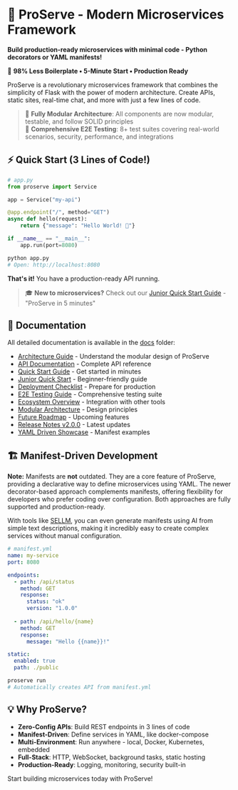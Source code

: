 # 🚀 ProServe - Modern Microservices Framework

**Build production-ready microservices with minimal code - Python decorators or YAML manifests!**

🎯 **98% Less Boilerplate • 5-Minute Start • Production Ready**

ProServe is a revolutionary microservices framework that combines the simplicity of Flask with the power of modern architecture. Create APIs, static sites, real-time chat, and more with just a few lines of code.

> 🚀 **Fully Modular Architecture**: All components are now modular, testable, and follow SOLID principles  
> 🧪 **Comprehensive E2E Testing**: 8+ test suites covering real-world scenarios, security, performance, and integrations

## ⚡ Quick Start (3 Lines of Code!)

```python
# app.py
from proserve import Service

app = Service("my-api")

@app.endpoint("/", method="GET")
async def hello(request):
    return {"message": "Hello World! 🚀"}

if __name__ == "__main__":
    app.run(port=8080)
```

```bash
python app.py
# Open: http://localhost:8080
```

**That's it!** You have a production-ready API running.

> 🎓 **New to microservices?** Check out our [Junior Quick Start Guide](./docs/JUNIOR_QUICK_START.md) - "ProServe in 5 minutes"

## 📖 Documentation

All detailed documentation is available in the [docs](./docs/) folder:

- [Architecture Guide](./docs/ARCHITECTURE.md) - Understand the modular design of ProServe
- [API Documentation](./docs/API_DOCUMENTATION.md) - Complete API reference
- [Quick Start Guide](./docs/QUICK_START.md) - Get started in minutes
- [Junior Quick Start](./docs/JUNIOR_QUICK_START.md) - Beginner-friendly guide
- [Deployment Checklist](./docs/DEPLOYMENT_CHECKLIST.md) - Prepare for production
- [E2E Testing Guide](./docs/E2E_TESTING.md) - Comprehensive testing suite
- [Ecosystem Overview](./docs/ECOSYSTEM.md) - Integration with other tools
- [Modular Architecture](./docs/MODULAR_ARCHITECTURE.md) - Design principles
- [Future Roadmap](./docs/FUTURE_ROADMAP.md) - Upcoming features
- [Release Notes v2.0.0](./docs/RELEASE_NOTES_v2.0.0.md) - Latest updates
- [YAML Driven Showcase](./docs/YAML_DRIVEN_SHOWCASE.md) - Manifest examples

## 🏗️ Manifest-Driven Development

**Note:** Manifests are **not** outdated. They are a core feature of ProServe, providing a declarative way to define microservices using YAML. The newer decorator-based approach complements manifests, offering flexibility for developers who prefer coding over configuration. Both approaches are fully supported and production-ready.

With tools like [SELLM](https://github.com/tom-sapletta-com/sellm), you can even generate manifests using AI from simple text descriptions, making it incredibly easy to create complex services without manual configuration.

```yaml
# manifest.yml
name: my-service
port: 8080

endpoints:
  - path: /api/status
    method: GET
    response:
      status: "ok"
      version: "1.0.0"
  
  - path: /api/hello/{name}
    method: GET
    response:
      message: "Hello {{name}}!"

static:
  enabled: true
  path: ./public
```

```bash
proserve run
# Automatically creates API from manifest.yml
```

## 💡 Why ProServe?

- **Zero-Config APIs**: Build REST endpoints in 3 lines of code
- **Manifest-Driven**: Define services in YAML, like docker-compose
- **Multi-Environment**: Run anywhere - local, Docker, Kubernetes, embedded
- **Full-Stack**: HTTP, WebSocket, background tasks, static hosting
- **Production-Ready**: Logging, monitoring, security built-in

Start building microservices today with ProServe!
